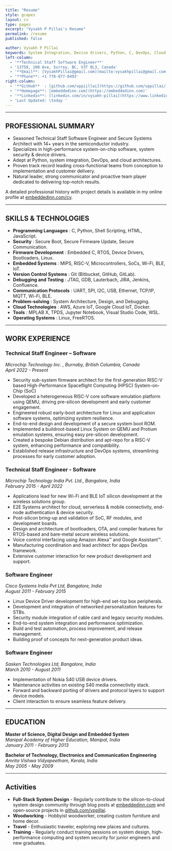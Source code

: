 ```yaml
---
title: "Resume"
style: gcapes
layout: cv
type: pages
excerpt: "Vysakh P Pillai's Resume"
permalink: /resume
published: false

author: Vysakh P Pillai
keywords: System Integration, Device drivers, Python, C, DevOps, Cloud architectures, System-on-Chip Software, System Security, Secure Systems Architect, Technical Staff Engineer, Principal Engineer
left-column:
  - '**Technical Staff Software Engineer**'
  - '13750, 100 Ave, Surrey, BC, V3T 0L3, Canada'
  - '**Email**: [VysakhPillai@gmail.com](mailto:vysakhpillai@gmail.com)'
  - '**Phone**: +1 778-877-0493'
right-column:
  - '**GitHub**  : [github.com/vppiillai](https://github.com/vppillai/)'
  - '**Homepage**: [embeddedinn.com](https://embeddedinn.com)'
  - '**Linkedin**: [linkedin.com/in/vysakh-pillai](https://www.linkedin.com/in/vysakh-pillai/)'
  - 'Last Updated: \today '
---
```


------------------

## PROFESSIONAL SUMMARY

- Seasoned Technical Staff Software Engineer and Secure Systems Architect with 14+ years in the semiconductor industry. 
- Specializes in high-performance system-on-chip software, system security & device drivers. 
- Adept at Python, system integration, DevOps, and cloud architectures. 
- Proven track record leading cross-functional teams from conception to implementation and customer delivery. 
- Natural leader, strong communicator and proactive team player dedicated to delivering top-notch results.


A detailed professional history with project details is available in my online profile at [embeddedinn.com/cv](https://embeddedinn.com/cv).

---

## SKILLS & TECHNOLOGIES

- **Programming Languages**        : C, Python, Shell Scripting, HTML, JavaScript.
- **Security**                     : Secure Boot, Secure Firmware Update, Secure Communication.
- **Firmware Development**         : Embedded C, RTOS, Device Drivers, Bootloaders, Linux.
- **Embedded Systems**             : MIPS, RISC-V, Microcontrollers, SoCs, Wi-Fi, BLE, IoT.
- **Version Control Systems**      : Git (Bitbucket, GitHub, GitLab).
- **Debugging and Testing**        : JTAG, GDB, Lauterbach, JIRA, Jenkins, Confluence.
- **Communication Protocols**      : UART, SPI, I2C, USB, Ethernet, TCP/IP, MQTT, Wi-Fi, BLE.
- **Problem-solving**              : System Architecture, Design, and Debugging.
- **Cloud Technologies**           : AWS, Azure IoT, Google Cloud IoT, Docker.
- **Tools**                        : MPLAB X, TPDS, Jupyter Notebook, Visual Studio Code, WSL.
- **Operating Systems**            : Linux, FreeRTOS.

---

## WORK EXPERIENCE

### **Technical Staff Engineer – Software**  
*Microchip Technology Inc. , Burnaby, British Columbia, Canada*  
*April 2022 - Present*

  - Security sub-system firmware architect for the first-generation RISC-V based High-Performance Spaceflight Computing (HPSC) System-on-Chip (SoC)
  - Developed a heterogeneous RISC-V core software emulation platform using QEMU, driving pre-silicon development and early customer engagement.
  - Engineered robust early-boot architecture for Linux and application software systems, optimizing system resilience.
  - End-to-end design and development of a secure system boot ROM.
  - Implemented a buildroot-based Linux System on QEMU and Protium emulation systems, ensuring easy pre-silicon development.
  - Created a bespoke Debian distribution and apt-repo for a RISC-V system, enhancing performance and compatibility.
  - Established release infrastructure and DevOps systems, streamlining processes for early customer adoption.

### **Technical Staff Engineer - Software**  
*Microchip Technology India Pvt. Ltd., Bangalore, India*  
*February 2015 - April 2022*

  -	Applications lead for new Wi-Fi and BLE IoT silicon development at the wireless solutions group.
  -	E2E Systems architect for cloud, serverless & mobile connectivity, end-node authentication & device security. 
  -	Post-silicon bring-up and validation of SoC, RF modules, and development boards.
  -	Design and architecture of bootloaders, OTA, and compiler features for RTOS-based and bare-metal secure wireless solutions.
  -	Voice control interfacing using Amazon Alexa™ and Google Assistant™.
  -	Manufacturing coordination and lead architect for apps DevOps framework.
  -	Extensive customer interaction for new product development and support.

### **Software Engineer**  
*Cisco Systems India Pvt Ltd, Bangalore, India*  
*August 2011 - February 2015*

  -	Linux Device Driver development for high-end set-top box peripherals.
  -	Development and integration of networked personalization features for STBs.
  -	Security module integration of cable card and legacy security modules. 
  -	End-to-end system integration and performance optimization.
  -	Build and test automation, process improvement, and release management.
  -	Building proof of concepts for next-generation product ideas.

### **Software Engineer**  
*Sasken Technologies Ltd, Bangalore, India*  
*March 2010 - August 2011*

  -	Implementation of Nokia S40 USB device drivers.
  -	Maintenance activities on existing S40 media connectivity stack.
  -	Forward and backward porting of drivers and protocol layers to support device models. 
  -	Client interaction to ensure seamless feature delivery.

---

## EDUCATION

**Master of Science, Digital Design and Embedded System**  
*Manipal Academy of Higher Education, Manipal, India*  
*January 2011 - February 2013*

**Bachelor of Technology, Electronics and Communication Engineering**  
*Amrita Vishwa Vidyapeetham, Kerala, India*  
*May 2005 - May 2009*

---

## Activities

- **Full-Stack System Design** - Regularly contribute to the silicon-to-cloud system design community through blog posts at [embeddedinn.com](https://embeddedinn.com) and open-source projects in [github.com/vppillai](https://github.com/vppillai).
- **Woodworking** - Hobbyist woodworker, creating custom furniture and home decor.
- **Travel** - Enthusiastic traveler, exploring new places and cultures. 
- **Training** - Regularly conduct training sessions on system design, high-performance computing and system security for junior engineers and new graduates.



<!--pandoc resume_src.md -f markdown+yaml_metadata_block   --template .\templates\resumetemplate.latex -o vysakh_pillai-resume.pdf --pdf-engine C:\Users\c16658\AppData\Local\Programs\MiKTeX\miktex\bin\x64\pdflatex.exe-->